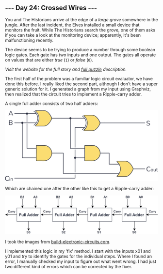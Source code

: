 ## --- Day 24: Crossed Wires ---
You and The Historians arrive at the edge of a _large grove_ somewhere in the jungle. After the last incident, the Elves installed a small device that monitors the fruit. While The Historians search the grove, one of them asks if you can take a look at the monitoring device; apparently, it's been malfunctioning recently.

The device seems to be trying to produce a number through some boolean logic gates. Each gate has two inputs and one output. The gates all operate on values that are either <em>true</em> (<code>1</code>) or <em>false</em> (<code>0</code>).

_Visit the website for the full story and [full puzzle](https://adventofcode.com/2024/day/24) description._

The first half of the problem was a familiar logic circuit evaluator, we have done this before. I really liked the second part, although I don't have a super generic solution for it. I generated a graph from my input using Graphviz, then realized that the circuit tries to implement a Ripple-carry adder.

A single full adder consists of two half adders:

![half adder](halfadder.png)

Which are chained one after the other like this to get a Ripple-carry adder:

![full adder](adder.png)

I took the images from [build-electronic-circuits.com](https://www.build-electronic-circuits.com/full-adder/).

I implemented this logic in my 'fix' method. I start with the inputs x01 and y01 and try to identify the gates for the individual steps. Where I found an error, I manually checked my input to figure out what went wrong. I had just two different
kind of errors which can be corrected by the fixer.